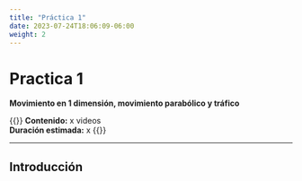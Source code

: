```yaml
---
title: "Práctica 1"
date: 2023-07-24T18:06:09-06:00
weight: 2
---
```


# Practica 1

**Movimiento en 1 dimensión, movimiento parabólico y tráfico**

{{<hint info>}} 
**Contenido:** x videos  
**Duración estimada:** x
{{</hint>}}

---

## Introducción
